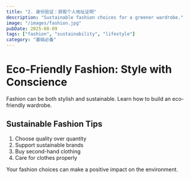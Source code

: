 ```yaml
---
title: "2. 身份验证：获取个人地址证明"
description: "Sustainable fashion choices for a greener wardrobe."
image: "/images/fashion.jpg"
pubDate: 2025-08-09
tags: ["fashion", "sustainability", "lifestyle"]
category: "基础必备"
---
```


# Eco-Friendly Fashion: Style with Conscience

Fashion can be both stylish and sustainable. Learn how to build an eco-friendly wardrobe.

## Sustainable Fashion Tips

1. Choose quality over quantity
2. Support sustainable brands
3. Buy second-hand clothing
4. Care for clothes properly

Your fashion choices can make a positive impact on the environment.

